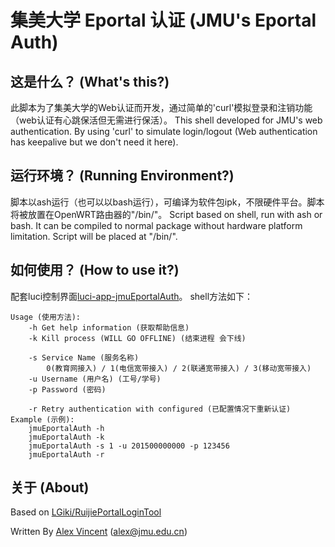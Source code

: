 # 集美大学 Eportal 认证 (JMU's Eportal Auth)


## 这是什么？ (What's this?)
此脚本为了集美大学的Web认证而开发，通过简单的'curl'模拟登录和注销功能（web认证有心跳保活但无需进行保活）。
This shell developed for JMU's web authentication. By using 'curl' to simulate login/logout (Web authentication has keepalive but we don't need it here).

## 运行环境？ (Running Environment?)
脚本以ash运行（也可以以bash运行），可编译为软件包ipk，不限硬件平台。脚本将被放置在OpenWRT路由器的"/bin/"。
Script based on shell, run with ash or bash. It can be compiled to normal package without hardware platform limitation. Script will be placed at "/bin/".

## 如何使用？ (How to use it?)
配套luci控制界面[luci-app-jmuEportalAuth](https://github.com/AlexVincent525/luci-app-jmuEportalAuth)。
shell方法如下：

    Usage (使用方法):
        -h Get help information (获取帮助信息)
        -k Kill process (WILL GO OFFLINE) (结束进程 会下线)

        -s Service Name (服务名称)
            0(教育网接入) / 1(电信宽带接入) / 2(联通宽带接入) / 3(移动宽带接入)
        -u Username (用户名) (工号/学号)
        -p Password (密码)

        -r Retry authentication with configured (已配置情况下重新认证)
    Example (示例):
        jmuEportalAuth -h
        jmuEportalAuth -k
        jmuEportalAuth -s 1 -u 201500000000 -p 123456
        jmuEportalAuth -r

## 关于 (About)
Based on [LGiki/RuijiePortalLoginTool](https://github.com/LGiki/RuijiePortalLoginTool)

Written By [Alex Vincent](https://blog.alexv525.com/) (alex@jmu.edu.cn)

